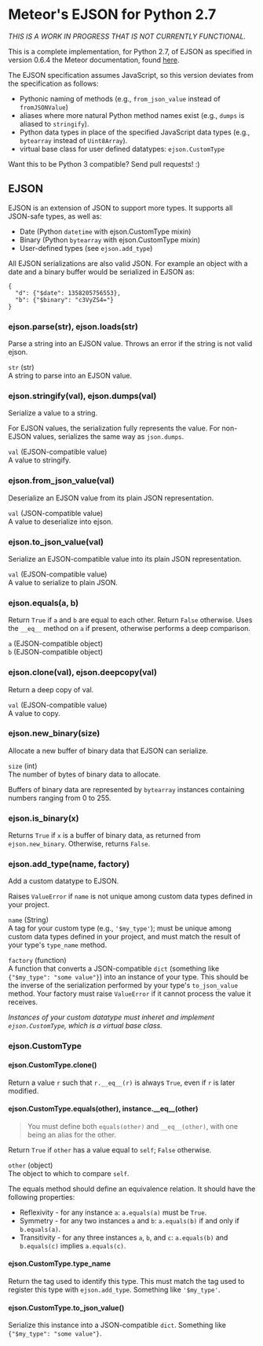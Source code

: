 Meteor's EJSON for Python 2.7
=============================

*THIS IS A WORK IN PROGRESS THAT IS NOT CURRENTLY FUNCTIONAL.*

  [ddp]: http://docs.meteor.com/#ejson

This is a complete implementation, for Python 2.7, of EJSON as specified in
version 0.6.4 the Meteor documentation, found [here][ddp].

The EJSON specification assumes JavaScript, so this version deviates from the
specification as follows:

* Pythonic naming of methods (e.g., `from_json_value` instead of `fromJSONValue`)
* aliases where more natural Python method names exist (e.g., `dumps` is aliased to `stringify`).
* Python data types in place of the specified JavaScript data types (e.g., `bytearray` instead of `Uint8Array`).
* virtual base class for user defined datatypes: `ejson.CustomType`

Want this to be Python 3 compatible? Send pull requests! :)


EJSON
-----

EJSON is an extension of JSON to support more types. It supports all JSON-safe
types, as well as:

* Date (Python `datetime` with ejson.CustomType mixin)
* Binary (Python `bytearray` with ejson.CustomType mixin)
* User-defined types (see `ejson.add_type`)

All EJSON serializations are also valid JSON. For example an object with a
date and a binary buffer would be serialized in EJSON as:

	{
	  "d": {"$date": 1358205756553},
	  "b": {"$binary": "c3VyZS4="}
	}

### ejson.parse(str), ejson.loads(str)

Parse a string into an EJSON value. Throws an error if the string is not valid
ejson.

`str` (str)<br/>
A string to parse into an EJSON value.


### ejson.stringify(val), ejson.dumps(val)

Serialize a value to a string.

For EJSON values, the serialization fully represents the value. For non-EJSON
values, serializes the same way as `json.dumps`.

`val` (EJSON-compatible value)<br/>
A value to stringify.


### ejson.from\_json\_value(val)

Deserialize an EJSON value from its plain JSON representation.

`val` (JSON-compatible value)<br/>
A value to deserialize into ejson.


### ejson.to\_json\_value(val)

Serialize an EJSON-compatible value into its plain JSON representation.

`val` (EJSON-compatible value)<br/>
A value to serialize to plain JSON.


### ejson.equals(a, b)

Return `True` if `a` and `b` are equal to each other. Return `False`
otherwise. Uses the `__eq__` method on `a` if present, otherwise performs a
deep comparison.

`a` (EJSON-compatible object)<br/>
`b` (EJSON-compatible object)


### ejson.clone(val), ejson.deepcopy(val)

Return a deep copy of val.

`val` (EJSON-compatible value)<br/>
A value to copy.


### ejson.new_binary(size)

Allocate a new buffer of binary data that EJSON can serialize.

`size` (int)<br/>
The number of bytes of binary data to allocate.

Buffers of binary data are represented by `bytearray` instances containing
numbers ranging from 0 to 255.


### ejson.is_binary(x)

Returns `True` if `x` is a buffer of binary data, as returned from
`ejson.new_binary`. Otherwise, returns `False`.


### ejson.add_type(name, factory)

Add a custom datatype to EJSON.

Raises `ValueError` if `name` is not unique among custom data types
defined in your project.

`name` (String)<br/>
A tag for your custom type (e.g., `'$my_type'`); must be unique among custom data types defined in
your project, and must match the result of your type's `type_name` method.

`factory` (function)<br/>
A function that converts a JSON-compatible `dict` (something like `{"$my_type":
"some value"}`) into an instance of your type. This should be the inverse of
the serialization performed by your type's `to_json_value` method. Your
factory must raise `ValueError` if it cannot process the value it receives.

*Instances of your custom datatype must inheret and implement
`ejson.CustomType`, which is a virtual base class.*

### ejson.CustomType

#### ejson.CustomType.clone()

Return a value `r` such that `r.__eq__(r)` is always `True`, even if `r` is
later modified.


#### ejson.CustomType.equals(other), instance.\_\_eq\_\_(other)

> You must define both `equals(other)` and `__eq__(other)`, with one being
> an alias for the other.

Return `True` if `other` has a value equal to `self`; `False` otherwise.

`other` (object)<br/>
The object to which to compare `self`.

The equals method should define an equivalence relation. It should have the
following properties:

* Reflexivity - for any instance `a`: `a.equals(a)` must be `True`.
* Symmetry - for any two instances `a` and `b`: `a.equals(b)` if and only if `b.equals(a)`.
* Transitivity - for any three instances `a`, `b`, and `c`: `a.equals(b)` and `b.equals(c)` implies `a.equals(c)`.

#### ejson.CustomType.type_name

Return the tag used to identify this type. This must match the tag used to
register this type with `ejson.add_type`. Something like `'$my_type'`.

#### ejson.CustomType.to\_json\_value()

Serialize this instance into a JSON-compatible `dict`. Something like
`{"$my_type": "some value"}`.
